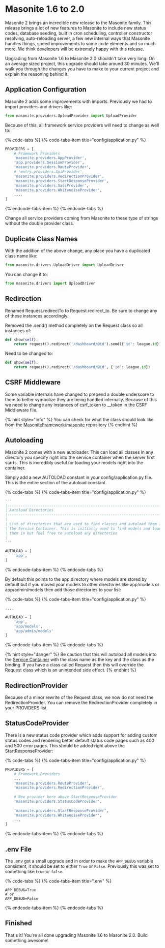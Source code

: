 # Masonite 1.6 to 2.0

Masonite 2 brings an incredible new release to the Masonite family. This release brings a lot of new features to Masonite to include new status codes, database seeding, built in cron scheduling, controller constructor resolving, auto-reloading server, a few new internal ways that Masonite handles things, speed improvements to some code elements and so much more. We think developers will be extremely happy with this release.

Upgrading from Masonite 1.6 to Masonite 2.0 shouldn't take very long. On an average sized project, this upgrade should take around 30 minutes. We'll walk you through the changes you have to make to your current project and explain the reasoning behind it.

## Application Configuration 

Masonite 2 adds some improvements with imports. Previously we had to import providers and drivers like:

```python
from masonite.providers.UploadProvider import UploadProvider
```

Because of this, all framework service providers will need to change as well to:

{% code-tabs %}
{% code-tabs-item title="config/application.py" %}
```python
PROVIDERS = [
    # Framework Providers
    'masonite.providers.AppProvider',
    'app.providers.SessionProvider',
    'masonite.providers.RouteProvider',
    # 'entry.providers.ApiProvider',
    'masonite.providers.RedirectionProvider',
    'masonite.providers.StartResponseProvider',
    'masonite.providers.SassProvider',
    'masonite.providers.WhitenoiseProvider',
    ....
]
```
{% endcode-tabs-item %}
{% endcode-tabs %}

Change all service providers coming from Masonite to these type of strings without the double provider class.

## Duplicate Class Names

With the addition of the above change, any place you have a duplicated class name like:

```python
from masonite.drivers.UploadDriver import UploadDriver
```

You can change it to:

```python
from masonite.drivers import UploadDriver
```

## Redirection

Renamed Request.redirectTo to Request.redirect\_to. Be sure to change any of these instances accordingly.

Removed the .send\(\) method completely on the Request class so all instances of:

```python
def show(self):
    return request().redirect('/dashboard/@id').send({'id': league.id})
```

Need to be changed to:

```python
def show(self):
    return request().redirect('/dashboard/@id', {'id': league.id})
```

## CSRF Middleware

Some variable internals have changed to prepend a double underscore to them to better symbolize they are being handled internally. Because of this we need to change any instances of csrf\_token to \_\_token in  the CSRF Middleware file.

{% hint style="info" %}
You can check for what the class should look like from the [MasoniteFramework/masonite](https://github.com/MasoniteFramework/masonite) repository
{% endhint %}

## Autoloading

Masonite 2 comes with a new autoloader. This can load all classes in any directory you specify right into the service container when the server first starts. This is incredibly useful for loading your models right into the container.

Simply add a new AUTOLOAD constant in your config/application.py file. This is the entire section of the autoload constant.

{% code-tabs %}
{% code-tabs-item title="config/application.py" %}
```python
'''
|--------------------------------------------------------------------------
| Autoload Directories
|--------------------------------------------------------------------------
|
| List of directories that are used to find classes and autoload them into 
| the Service Container. This is initially used to find models and load
| them in but feel free to autoload any directories
|
'''

AUTOLOAD = [
    'app',
]
```
{% endcode-tabs-item %}
{% endcode-tabs %}

By default this points to the app directory where models are stored by default but if you moved your models to other directories like app/models or app/admin/models then add those directories to your list:

{% code-tabs %}
{% code-tabs-item title="config/application.py" %}
```python
....

AUTOLOAD = [
    'app',
    'app/models',
    'app/admin/models'
]
```
{% endcode-tabs-item %}
{% endcode-tabs %}

{% hint style="danger" %}
Be caution that this will autoload all models into the [Service Container](../architectural-concepts/service-container.md) with the class name as the key and the class as the binding. If you have a class called Request then this will override the Request class which is an unintended side effect.
{% endhint %}

## RedirectionProvider

Because of a minor rewrite of the Request class, we now do not need the RedirectionProvider. You can remove the RedirectionProvider completely in your PROVIDERS list.

## StatusCodeProvider

There is a new status code provider which adds support for adding custom status codes and rendering better default status code pages such as 400 and 500 error pages. This should be added right above the StartResponseProvider:

{% code-tabs %}
{% code-tabs-item title="config/application.py" %}
```python
PROVIDERS = [
    # Framework Providers
    ...
    'masonite.providers.RouteProvider',
    'masonite.providers.RedirectionProvider',
    
    # New provider here above StartResponseProvider
    'masonite.providers.StatusCodeProvider',
    
    'masonite.providers.StartResponseProvider',
    'masonite.providers.WhitenoiseProvider',
    ...
]
```
{% endcode-tabs-item %}
{% endcode-tabs %}

## .env File

The .env got a small upgrade and in order to make the `APP_DEBUG` variable consistent, it should be set to either `True` or `False`. Previously this was set to something like `true` or `false`.

{% code-tabs %}
{% code-tabs-item title=".env" %}
```text
APP_DEBUG=True
# or
APP_DEBUG=False
```
{% endcode-tabs-item %}
{% endcode-tabs %}

## Finished

That's it! You're all done upgrading Masonite 1.6 to Masonite 2.0. Build something awesome!



